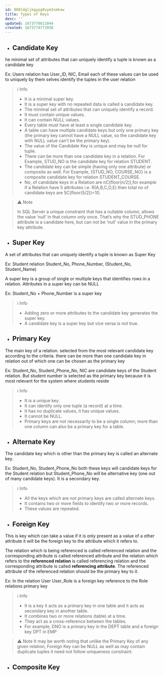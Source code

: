 ```yaml
---
id: 808ldgljkgypg0vym3xmkaw
title: Types of Keys
desc: ''
updated: 1673778611044
created: 1673774773938
---
```


- ## Candidate Key

he minimal set of attributes that can uniquely identify a tuple is known as a candidate key

Ex: Users relation has User_ID, NIC, Email each of these values can be used to uniquely by them selves identify the tuples in the user relation

>ℹ️ Info
>
>- It is a minimal super key.
>- It is a super key with no repeated data is called a candidate key.
>- The minimal set of attributes that can uniquely identify a record.
>- It must contain unique values.
>- It can contain NULL values.
>- Every table must have at least a single candidate key.
>- A table can have multiple candidate keys but only one primary key (the primary key cannot have a NULL value, so the candidate key with NULL value can’t be the primary key).
>- The value of the Candidate Key is unique and may be null for tuple.
>- There can be more than one candidate key in a relation. For Example, STUD_NO is the candidate key for relation STUDENT.
>- The candidate key can be simple (having only one attribute) or composite as well. For Example, {STUD_NO, COURSE_NO} is a composite candidate key for relation STUDENT_COURSE.
>- No, of candidate keys in a Relation are nC(floor(n/2)),for example if a Relation have 5 attributes i.e. R(A,B,C,D,E) then total no of candidate keys are 5C(floor(5/2))=10.

>⚠️ Note
>
>In SQL Server a unique constraint that has a nullable column, allows the value ‘null‘ in that column only once. That’s why the STUD_PHONE attribute is a candidate here, but can not be ‘null’ value in the primary key attribute.

- ## Super Key

A set of attributes that can uniquely identify a tuple is known as Super Key

Ex: Student relation Student_No, Phone_Number, (Student_No, Student_Name)

A super key is a group of single or multiple keys that identifies rows in a relation. Attributes in a super key can be NULL

Ex: Student_No + Phone_Number is a super key

>ℹ️ Info
>
>- Adding zero or more attributes to the candidate key generates the super key.
>- A candidate key is a super key but vice versa is not true.

- ## Primary Key

The main key of a relation. selected from the most relevant candidate key according to the criteria. there can be more than one candidate key in relation out of which one can be chosen as the primary key

Ex: Student_No, Student_Phone_No, NIC are candidate keys of the Student relation. But student number is selected as the primary key because it is most relevant for the system where students reside

>ℹ️ Info
>
>- It is a unique key.
>- It can identify only one tuple (a record) at a time.
>- It has no duplicate values, it has unique values.
>- It cannot be NULL.
>- Primary keys are not necessarily to be a single column; more than one column can also be a primary key for a table.

- ## Alternate Key

The candidate key which is other than the primary key is called an alternate key.

Ex: Student_No, Student_Phone_No both these keys will candidate keys for the Student relation but Student_Phone_No will be alternative key (one out of many candidate keys). It is a secondary key.

>ℹ️ Info
>
>- All the keys which are not primary keys are called alternate keys.
>- It contains two or more fields to identify two or more records.
>- These values are repeated.

- ## Foreign  Key

This is key which can take a value if it is only present as a value of a other attribute it will be the foreign key to the attribute which it refers to.  

The relation which is being referenced is called referenced relation and the corresponding attribute is called referenced attribute and the relation which refers to the **referenced relation** is called referencing relation and the corresponding attribute is called **referencing attribute**. The referenced attribute of the referenced relation should be the primary key to it.

Ex: In the relation User User_Role is a foreign key reference to the Role relations primary key

>ℹ️ Info
>
>- It is a key it acts as a primary key in one table and it acts as secondary key in another table.
>- It combines two or more relations (table) at a time.
>- They act as a cross-reference between the tables.
>- For example, DNO is a primary key in the DEPT table and a foreign key DPT in EMP

>⚠️ Note
> It may be worth noting that unlike the Primary Key of any given relation, Foreign Key can be NULL as well as may contain duplicate tuples it need not follow uniqueness constraint.

- ## Composite Key

